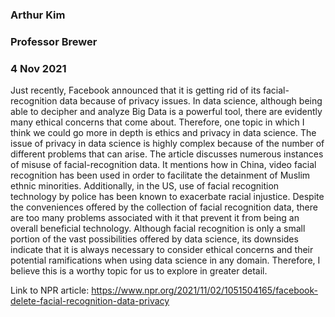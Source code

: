 ### Arthur Kim
### Professor Brewer
### 4 Nov 2021

Just recently, Facebook announced that it is getting rid of its facial-recognition data because of privacy issues. In data science, although being able to decipher and analyze Big Data is a powerful tool, there are evidently many ethical concerns that come about.  Therefore, one topic in which I think we could go more in depth is ethics and privacy in data science. 
The issue of privacy in data science is highly complex because of the number of different problems that can arise. The article discusses numerous instances of misuse of facial-recognition data. It mentions how in China, video facial recognition has been used in order to facilitate the detainment of Muslim ethnic minorities. Additionally, in the US, use of facial recognition technology by police has been known to exacerbate racial injustice.  Despite the conveniences offered by the collection of facial recognition data, there are too many problems associated with it that prevent it from being an overall beneficial technology. Although facial recognition is only a small portion of the vast possibilities offered by data science, its downsides indicate that it is always necessary to consider ethical concerns and their potential ramifications when using data science in any domain. Therefore, I believe this is a worthy topic for us to explore in greater detail.  

Link to NPR article: https://www.npr.org/2021/11/02/1051504165/facebook-delete-facial-recognition-data-privacy
